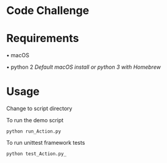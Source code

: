 # Code Challenge
# Requirements
• macOS

• python 2 *Default macOS install or python 3 with Homebrew*
# Usage
Change to script directory

To run the demo script

	python run_Action.py

To run unittest framework tests

	python test_Action.py_
